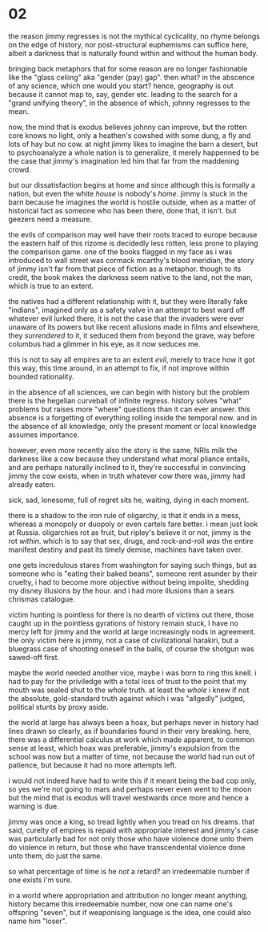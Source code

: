 # 02

the reason jimmy regresses is not the mythical cyclicality, no rhyme belongs on the edge of history, nor post-structural euphemisms can suffice here, albeit a darkness that is naturally found within and without the human body. 


bringing back metaphors that for some reason are no longer fashionable like the "glass celiing" aka "gender (pay) gap". then what? in the abscence of any science, which one would you start? hence, geography is out because it cannot map to, say, gender etc. leading to the search for a "grand unifying theory", in the absence of which, johnny regresses to the mean.


now, the mind that is exodus believes johnny can improve, but the rotten core knows no light, only a heathen's cowshed with some dung, a fly and lots of hay but no cow. at night jimmy likes to imagine the barn a desert, but to psychoanalyze a whole nation is to generalize, it merely happenned to be the case that jimmy's imagination led him that far from the maddening crowd.


but our dissatisfaction begins at home and since although this is formally a nation, but even the white _house_ is nobody's _home_. jimmy is stuck in the barn because he imagines the world is hostile outside, when as a matter of historical fact as someone who has been there, done that, it isn't. but geezers need a measure.


the evils of comparison may well have their roots traced to europe because the eastern half of this rizome is decidedly less rotten, less prone to playing the comparison game. one of the books flagged in my face as i was introduced to wall street was cormack mcarthy's blood meridian, the story of jimmy isn't far from that piece of fiction as a metaphor. though to its credit, the book makes the darkness seem native to the land, not the man, which is true to an extent.


the natives had a different relationship with it, but they were literally fake "indians", imagined only as a safety valve in an attempt to best ward off whatever evil lurked there, it is not the case that the invaders were ever unaware of its powers but like recent allusions made in films and elsewhere, they _surrendered_ to it, it seduced them from beyond the grave, way before columbus had a glimmer in his eye, as it now seduces me.


this is not to say all empires are to an extent _evil_, merely to trace how it got this way, this time around, in an attempt to fix, if not improve within bounded rationality.


in the absence of all sciences, we can begin with history but the problem there is the hegelian curveball of infinite regress. history solves "what" problems but raises more "where" questions than it can ever answer. this absence is a forgetting of everything rolling inside the temporal now. and in the absence of all knowledge, only the present moment or local knowledge assumes importance.


however, even more recently also the story is the same, NRIs milk the darkness like a cow because they understand what moral pliance entails, and are perhaps naturally inclined to it, they're successful in convincing jimmy the cow exists, when in truth whatever cow there was, jimmy had already eaten.


sick, sad, lonesome, full of regret sits he, waiting, dying in each moment.


there is a shadow to the iron rule of oligarchy, is that it ends in a mess, whereas a monopoly or duopoly or even cartels fare better. i mean just look at Russia. oligarchies rot as fruit, but ripley's believe it or not, jimmy is the rot _within_. which is to say that sex, drugs, and rock-and-roll _was_ the entire manifest destiny and past its timely demise, machines have taken over.


one gets incredulous stares from washington for saying such things, but as someone who is "eating their baked beans", someone rent asunder by their cruelty, i had to become more objective without being impolite, shedding my disney illusions by the hour. and i had more illusions than a sears chrismas catalogue.


victim hunting is pointless for there is no dearth of victims out there, those caught up in the pointless gyrations of history remain stuck, I have no mercy left for jimmy and the world at large increasingly nods in agreement. the only victim here is jimmy, not a case of civilizational harakiri, but a bluegrass case of shooting oneself in the balls, of course the shotgun was sawed-off first.


maybe the world needed another vice, maybe i was born to ring this knell. i had to pay for the priviledge with a total loss of trust to the point that my mouth was sealed shut to the _whole_ truth. at least the _whole_ i knew if not the absolute, gold-standard truth against which i was "allgedly" judged, political stunts by proxy aside.


the world at large has always been a hoax, but perhaps never in history had lines drawn so clearly, as if boundaries found in their very breaking. here, there was a differential calculus at work which made apparent, to common sense at least, which hoax was preferable, jimmy's expulsion from the school was now but a matter of time, not because the world had run out of patience, but because it had no more attempts left.


i would not indeed have had to write this if it meant being the bad cop only, so yes we're not going to mars and perhaps never even went to the moon but the mind that is exodus will travel westwards once more and hence a warning is due.


jimmy was once a king, so tread lightly when you tread on his dreams. that said, curelty of empires is repaid with appropriate interest and jimmy's case was particularly bad for not only those who have violence done unto them do violence in return, but those who have transcendental violence done unto them, do just the same.


so what percentage of time is he _not_ a retard? an irredeemable number if one exists i'm sure.


in a world where appropriation and attribution no longer meant anything, history became this irredeemable number, now one can name one's offspring "seven", but if weaponising language is the idea, one could also name him "loser".